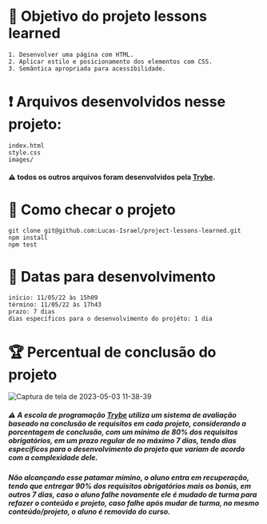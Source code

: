 # :open_book: Objetivo do projeto lessons learned

```
1. Desenvolver uma página com HTML.
2. Aplicar estilo e posicionamento dos elementos com CSS. 
3. Semântica apropriada para acessíbilidade.
```
# :heavy_exclamation_mark: Arquivos desenvolvidos nesse projeto:

```
index.html
style.css
images/
```

#### :warning: todos os outros arquivos foram desenvolvidos pela [Trybe](https://www.betrybe.com).

# :thinking: Como checar o projeto

```
git clone git@github.com:Lucas-Israel/project-lessons-learned.git
npm install
npm test
```

# :calendar: Datas para desenvolvimento

```
início: 11/05/22 às 15h09
término: 11/05/22 às 17h43
prazo: 7 dias
dias específicos para o desenvolvimento do projéto: 1 dia
```

# :trophy: Percentual de conclusão do projeto

![Captura de tela de 2023-05-03 11-38-39](https://user-images.githubusercontent.com/104790267/235951578-c84e4a55-3b10-4d78-9d9a-e583b8a3f81c.png)

##### :warning: A escola de programação [Trybe](https://www.betrybe.com) utiliza um sistema de avaliação baseado na conclusão de requisitos em cada projeto, considerando a porcentagem de conclusão, com um mínimo de 80% dos requisitos obrigatórios, em um prazo regular de no máximo 7 dias, tendo dias específicos para o desenvolvimento do projeto que variam de acordo com a complexidade dele.

##### Não alcançando esse patamar mímino, o aluno entra em recuperação, tendo que entregar 90% dos requisitos obrigatórios mais os bonús, em outros 7 dias, caso o aluno falhe novamente ele é mudado de turma para refazer o conteúdo e projeto, caso falhe após mudar de turma, no mesmo conteúdo/projeto, o aluno é removido do curso.
